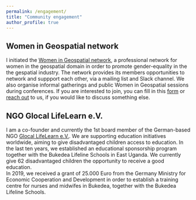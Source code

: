 ```yaml
---
permalink: /engagement/
title: "Community engagement"
author_profile: true
---
```



Women in Geospatial network
------
I initiated the [Women in Geospatial network](https://twitter.com/geospatialwomen), a professional network for women in the geospatial domain in order to promote gender-equality in the the gespatial industry. The network provides its members opportunities to network and suppport each other, via a mailing list and Slack channel. We also organise informal gatherings and public Women in Geospatial sessions during conferences. If you are interested to join, you can fill in this [form](bit.ly/womeningeospatial_signup) or [reach out](mailto:geospatialwomen@gmail.com) to us, if you would like to discuss something else.


NGO Glocal LifeLearn e.V.
------
I am a co-founder and currently the 1st board member of the German-based NGO [Glocal LifeLearn e.V.](https://www.glocal-lifelearn.org). We are supporting education initiatives worldwide, aiming to give disadvantaged children access to education. In the last ten years, we established an educational sponsorship program together with the Bukedea Lifeline Schools in East Uganda. We currently give 62 disadvantaged children the opportunity to receive a good education.<br>
In 2019, we received a grant of 25.000 Euro from the Germany Ministry for Economic Cooperation and Development in order to establish a training centre for nurses and midwifes in Bukedea, together with the Bukedea Lifeline Schools.




